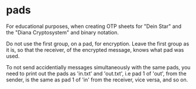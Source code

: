 # pads
For educational purposes, when creating OTP sheets for "Dein Star" and the "Diana Cryptosystem" and binary notation.

Do not use the first group, on a pad, for encryption. Leave the first group as it is,
so that the receiver, of the encrypted message, knows what pad was used.

To not send accidentially messages simultaneously with the same pads, you need to print out the pads as 'in.txt' and 'out.txt', i.e pad 1 of 'out', from the sender, is the same as pad 1 of 'in' from the receiver, vice versa, and so on.

